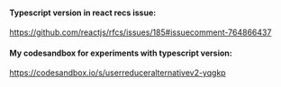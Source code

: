 #### Typescript version in react recs issue:  
https://github.com/reactjs/rfcs/issues/185#issuecomment-764866437

#### My codesandbox for experiments with typescript version:  
https://codesandbox.io/s/userreduceralternativev2-yqgkp
